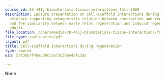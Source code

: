```yaml
---
course_id: 20-441j-biomaterials-tissue-interactions-fall-2009
description: Lecture presentation on cell-scaffold interactions during regeneration,
  evidence supporting antagonistic relation between contraction and regeneration,
  and the similarity between early fetal regeneration and induced regeneration in
  adults.
file_location: /coursemedia/20-441j-biomaterials-tissue-interactions-fall-2009/5bf36b7f4bec38cc2e73c39ee43413a5_MIT20_441JF09_lec12_iy.pdf
file_type: application/pdf
layout: pdf
title: Cell-scaffold interactions during regeneration
type: course
uid: 5bf36b7f4bec38cc2e73c39ee43413a5

---
```

None